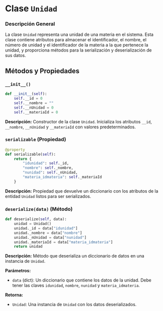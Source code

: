 
# Clase `Unidad`

### Descripción General

La clase `Unidad` representa una unidad de una materia en el sistema. Esta clase contiene atributos para almacenar el identificador, el nombre, el número de unidad y el identificador de la materia a la que pertenece la unidad, y proporciona métodos para la serialización y deserialización de sus datos.

## Métodos y Propiedades

### `__init__()`
```python
def __init__(self):
    self.__id = 0
    self.__nombre = ""
    self.__nUnidad = 0
    self.__materiaId = 0
```
**Descripción:** Constructor de la clase `Unidad`. Inicializa los atributos `__id`, `__nombre`, `__nUnidad` y `__materiaId` con valores predeterminados.

### `serializable` (Propiedad)
```python
@property
def serializable(self):
    return {
        "idunidad": self._id,
        "nombre": self._nombre,
        "nunidad": self._nUnidad,
        "materia_idmateria": self._materiaId
    }
```
**Descripción:** Propiedad que devuelve un diccionario con los atributos de la entidad `Unidad` listos para ser serializados.

### `deserialize(data)` (Método)
```python
def deserialize(self, data):
    unidad = Unidad()
    unidad._id = data["idunidad"]
    unidad._nombre = data["nombre"]
    unidad._nUnidad = data["nunidad"]
    unidad._materiaId = data["materia_idmateria"]
    return unidad
```
**Descripción:** Método que deserializa un diccionario de datos en una instancia de `Unidad`.

**Parámetros:**
- `data` (dict): Un diccionario que contiene los datos de la unidad. Debe tener las claves `idunidad`, `nombre`, `nunidad` y `materia_idmateria`.

**Retorna:**
- `Unidad`: Una instancia de `Unidad` con los datos deserializados.
